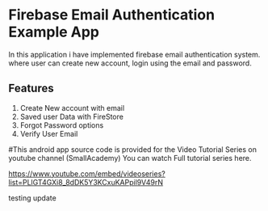 # Firebase Email Authentication Example App

In this application i have implemented firebase email authentication system. where user can create new account, login using the email and password.

## Features 
1. Create New account with email
2. Saved user Data with FireStore 
3. Forgot Password options
4. Verify User Email

#This android app source code is provided for the Video Tutorial Series on youtube channel (SmallAcademy) You can watch Full tutorial series here. 

https://www.youtube.com/embed/videoseries?list=PLlGT4GXi8_8dDK5Y3KCxuKAPpil9V49rN

testing update
